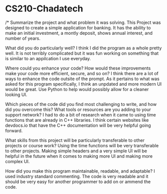# CS210-Chadatech

/* Summarize the project and what problem it was solving.
  This Project was designed to create a simple application for banking. It has the ability to make an initial investment, a montly deposit, shows annual interest, and number of years.
  
What did you do particularly well?
  I think I did the program as a whole pretty well. It is not terribly complicated but it was fun working on something that is similar to an appilcation I use everyday. 

Where could you enhance your code? How would these improvements make your code more efficient, secure, and so on?
    I think there are a lot of ways to enhance the code outsite of the prompt. As it pertains to what was asked for this program specifically, I think an unpdated and more modern UI would be great. Use Python to help would possibly allow for a cleaner looking UI. 

Which pieces of the code did you find most challenging to write, and how did you overcome this? What tools or resources are you adding to your support network?
    I had to do a bit of research when it came to using time functions that are already in C++ libraries. I think certain websites like devdocs.io that have the C++ documentation will be very helpful going forward. 

What skills from this project will be particularly transferable to other projects or course work?
    Using the time functions will be very transferable to other projects. Making simple headers and a very simple UI will be helpful in the future when it comes to making more UI and making more complex UI. 


How did you make this program maintainable, readable, and adaptable?
  I used industry standard commenting. The code is very readable and it should be very easy for another programmer to add on or ammend the code. 
